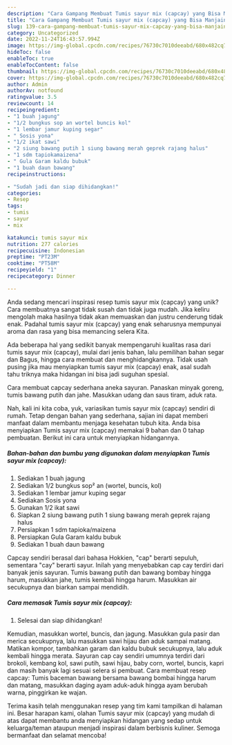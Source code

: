 ```yaml
---
description: "Cara Gampang Membuat Tumis sayur mix (capcay) yang Bisa Manjain Lidah"
title: "Cara Gampang Membuat Tumis sayur mix (capcay) yang Bisa Manjain Lidah"
slug: 139-cara-gampang-membuat-tumis-sayur-mix-capcay-yang-bisa-manjain-lidah
category: Uncategorized
date: 2022-11-24T16:43:57.994Z
image: https://img-global.cpcdn.com/recipes/76730c7010deeabd/680x482cq70/tumis-sayur-mix-capcay-foto-resep-utama.jpg
hideToc: false
enableToc: true
enableTocContent: false
thumbnail: https://img-global.cpcdn.com/recipes/76730c7010deeabd/680x482cq70/tumis-sayur-mix-capcay-foto-resep-utama.jpg
cover: https://img-global.cpcdn.com/recipes/76730c7010deeabd/680x482cq70/tumis-sayur-mix-capcay-foto-resep-utama.jpg
author: Admin
authorAv: notfound
ratingvalue: 3.5
reviewcount: 14
recipeingredient:
- "1 buah jagung"
- "1/2 bungkus sop an wortel buncis kol"
- "1 lembar jamur kuping segar"
- " Sosis yona"
- "1/2 ikat sawi"
- "2 siung bawang putih 1 siung bawang merah geprek rajang halus"
- "1 sdm tapiokamaizena"
- " Gula Garam kaldu bubuk"
- "1 buah daun bawang"
recipeinstructions:

- "Sudah jadi dan siap dihidangkan!"
categories:
- Resep
tags:
- tumis
- sayur
- mix

katakunci: tumis sayur mix 
nutrition: 277 calories
recipecuisine: Indonesian
preptime: "PT23M"
cooktime: "PT58M"
recipeyield: "1"
recipecategory: Dinner

---
```





Anda sedang mencari inspirasi resep tumis sayur mix (capcay) yang unik? Cara membuatnya sangat tidak susah dan tidak juga mudah. Jika keliru mengolah maka hasilnya tidak akan memuaskan dan justru cenderung tidak enak. Padahal tumis sayur mix (capcay) yang enak seharusnya mempunyai aroma dan rasa yang bisa memancing selera Kita.





Ada beberapa hal yang sedikit banyak mempengaruhi kualitas rasa dari tumis sayur mix (capcay), mulai dari jenis bahan, lalu pemilihan bahan segar dan Bagus, hingga cara membuat dan menghidangkannya. Tidak usah pusing jika mau menyiapkan tumis sayur mix (capcay) enak,      asal sudah tahu triknya maka hidangan ini bisa jadi suguhan spesial.














Cara membuat capcay sederhana aneka sayuran. Panaskan minyak goreng, tumis bawang putih dan jahe. Masukkan udang dan saus tiram, aduk rata.






Nah, kali ini kita coba, yuk, variasikan tumis sayur mix (capcay) sendiri di rumah. Tetap dengan bahan yang sederhana, sajian ini dapat memberi manfaat dalam membantu menjaga kesehatan tubuh kita. Anda bisa menyiapkan Tumis sayur mix (capcay) memakai 9 bahan dan 0 tahap pembuatan. Berikut ini cara untuk menyiapkan hidangannya.

<!--inarticleads1-->

##### Bahan-bahan dan bumbu yang digunakan dalam menyiapkan Tumis sayur mix (capcay):

1. Sediakan 1 buah jagung
1. Sediakan 1/2 bungkus sop² an (wortel, buncis, kol)
1. Sediakan 1 lembar jamur kuping segar
1. Sediakan  Sosis yona
1. Gunakan 1/2 ikat sawi
1. Siapkan 2 siung bawang putih 1 siung bawang merah geprek rajang halus
1. Persiapkan 1 sdm tapioka/maizena
1. Persiapkan  Gula Garam kaldu bubuk
1. Sediakan 1 buah daun bawang


Capcay sendiri berasal dari bahasa Hokkien, &#34;cap&#34; berarti sepuluh, sementara &#34;cay&#34; berarti sayur. Inilah yang menyebabkan cap cay terdiri dari banyak jenis sayuran. Tumis bawang putih dan bawang bombay hingga harum, masukkan jahe, tumis kembali hingga harum. Masukkan air secukupnya dan biarkan sampai mendidih. 

<!--inarticleads2-->

##### Cara memasak Tumis sayur mix (capcay):


1. Selesai dan siap dihidangkan!

Kemudian, masukkan wortel, buncis, dan jagung. Masukkan gula pasir dan merica secukupnya, lalu masukkan sawi hijau dan aduk sampai matang. Matikan kompor, tambahkan garam dan kaldu bubuk secukupnya, lalu aduk kembali hingga merata. Sayuran cap cay sendiri umumnya terdiri dari brokoli, kembang kol, sawi putih, sawi hijau, baby corn, wortel, buncis, kapri dan masih banyak lagi sesuai selera si pembuat. Cara membuat resep capcay: Tumis baceman bawang bersama bawang bombai hingga harum dan matang, masukkan daging ayam aduk-aduk hingga ayam berubah warna, pinggirkan ke wajan. 

Terima kasih telah menggunakan resep yang tim kami tampilkan di halaman ini. Besar harapan kami, olahan Tumis sayur mix (capcay) yang mudah di atas dapat membantu anda menyiapkan hidangan yang sedap untuk keluarga/teman ataupun menjadi inspirasi dalam berbisnis kuliner. Semoga bermanfaat dan selamat mencoba!
